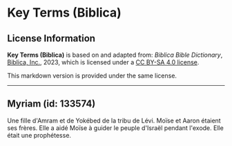 # Key Terms (Biblica)

## License Information

**Key Terms (Biblica)** is based on and adapted from: _Biblica Bible Dictionary_, [Biblica, Inc.](https://www.biblica.com/), 2023, which is licensed under a [CC BY-SA 4.0 license](https://creativecommons.org/licenses/by-sa/4.0/legalcode.en).

This markdown version is provided under the same license.



--------------------------------

## Myriam (id: 133574)

Une fille d'Amram et de Yokébed de la tribu de Lévi. Moïse et Aaron étaient ses frères. Elle a aidé Moïse à guider le peuple d'Israël pendant l'exode. Elle était une prophétesse.


